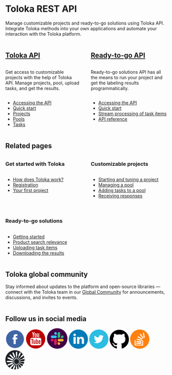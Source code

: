 # Toloka REST API

<style scoped>
.grid-container {
  display: grid;
  grid-template-columns: repeat(auto-fit, minmax(230px, 1fr));
  gap: 30px;
}
.grid-item {
  display: flex;
  flex-direction: column;
}
@media only screen and (max-width: 1024px) {
  h2 {
    padding-top: 32px !important;
    margin-top: 0 !important;
  }
  h3 {
    padding-top: 16px !important;
    margin-top: 0 !important;
  }
}
</style>

Manage customizable projects and ready-to-go solutions using Toloka API. Integrate Toloka methods into your own applications and automate your interaction with the Toloka platform.

<div class="grid-container">
    <div class="grid-item">
        <h2><a href="https://toloka.ai/docs/api/concepts/about.html">Toloka API</a></h2>
        <p>Get access to customizable projects with the help of Toloka API. Manage projects, pool, upload tasks, and get the results.</p>
        <ul>
            <li><a href="https://toloka.ai/docs/api/concepts/access.html">Accessing the API</a></li>
            <li><a href="https://toloka.ai/docs/api/concepts/quickstart.html">Quick start</a></li>
            <li><a href="https://toloka.ai/docs/api/concepts/project.html">Projects</a></li>
            <li><a href="https://toloka.ai/docs/api/concepts/pool.html">Pools</a></li>
            <li><a href="https://toloka.ai/docs/api/concepts/download-tasks.html">Tasks</a></li>
        </ul>
    </div>
    <div class="grid-item">
        <h2><a href="https://toloka.ai/docs/toloka-apps/api/concepts/quickstart-api.html">Ready-to-go API</a></h2>
        <p>Ready-to-go solutions API has all the means to run your project and get the labeling results programmatically.</p>
        <ul>
            <li><a href="https://toloka.ai/docs/toloka-apps/api/concepts/authorization.html">Accessing the API</a></li>
            <li><a href="https://toloka.ai/docs/toloka-apps/api/concepts/quickstart-api.html">Quick start</a></li>
            <li><a href="https://toloka.ai/docs/toloka-apps/api/concepts/streaming-items.html">Stream processing of task items</a></li>
            <li><a href="https://toloka.ai/docs/toloka-apps/api/ref/index.html">API reference</a></li>
        </ul>
    </div>
</div>

## Related pages

<div class="grid-container">
    <div class="grid-item">
        <h3>Get started with Toloka</h3>
        <ul>
            <li><a href="https://toloka.ai/docs/guide/concepts/overview.html">How does Toloka work?</a></li>
            <li><a href="https://toloka.ai/docs/guide/concepts/access.html">Registration</a></li>
            <li><a href="https://toloka.ai/docs/guide/concepts/first-project.html">Your first project</a></li>
        </ul>
    </div>
    <div class="grid-item">
        <h3>Customizable projects</h3>
        <ul>
            <li><a href="https://toloka.ai/docs/guide/concepts/main-steps.html">Starting and tuning a project</a></li>
            <li><a href="https://toloka.ai/docs/guide/concepts/pool-main.html">Managing a pool</a></li>
            <li><a href="https://toloka.ai/docs/guide/concepts/pool.html">Adding tasks to a pool</a></li>
            <li><a href="https://toloka.ai/docs/guide/concepts/result-of-eval.html">Receiving responses</a></li>
        </ul>
    </div>
    <div class="grid-item">
        <h3>Ready-to-go solutions</h3>
        <ul>
            <li><a href="https://toloka.ai/en/docs/toloka-apps/concepts/quickstart">Getting started</a></li>
            <li><a href="https://toloka.ai/en/docs/toloka-apps/concepts/product-search-relevance">Product search relevance</a></li>
            <li><a href="https://toloka.ai/en/docs/toloka-apps/concepts/add-task">Uploading task items</a></li>
            <li><a href="https://toloka.ai/en/docs/toloka-apps/concepts/download-results">Downloading the results</a></li>
        </ul>
    </div>
</div>

## Toloka global community

Stay informed about updates to the platform and open-source libraries — connect with the Toloka team in our [Global Community](https://join.slack.com/t/tolokacommunity/shared_invite/zt-sxr745fr-dvfZffzvQTwNXOE0gEqysg) for announcements, discussions, and invites to events.

## Follow us in social media

[![Toloka on Facebook](../../_images/SocialNetwork/facebook.svg)](https://www.facebook.com/tolokaglobal/) [![Toloka on YouTube](../../_images/SocialNetwork/youtube.svg)](https://www.youtube.com/channel/UC3ECut-9h01eI1qsnx-GHKA/videos) [![Toloka in Slack](../../_images/SocialNetwork/slack.svg)](https://join.slack.com/t/tolokacommunity/shared_invite/zt-sxr745fr-dvfZffzvQTwNXOE0gEqysg) [![Toloka in LinkedIn](../../_images/SocialNetwork/linkedin.svg)](https://www.linkedin.com/company/toloka/) [![Toloka in Twitter](../../_images/SocialNetwork/twitter.svg)](https://twitter.com/TolokaAI) [![Toloka on GitHub](../../_images/SocialNetwork/github.svg)](https://github.com/toloka) [![Toloka on StackOverflow](../../_images/SocialNetwork/StackOverflow.svg)](https://stackoverflow.com/questions/tagged/toloka) [![Toloka Blog](../../_images/SocialNetwork/blog.svg)](https://toloka.ai/blog)
